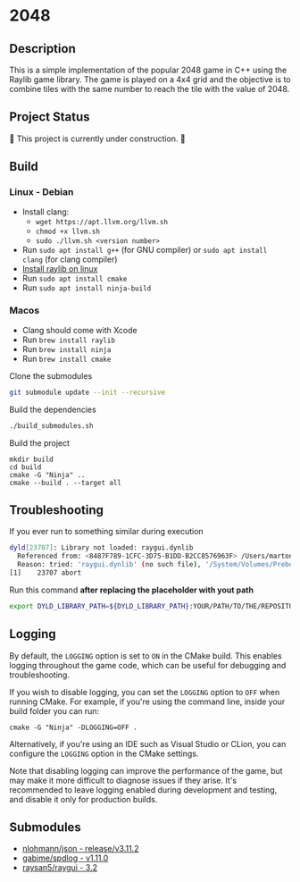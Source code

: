 # 2048

## Description

This is a simple implementation of the popular 2048 game in C++ using the Raylib game library. The game is played on a 4x4 grid and the objective is to combine tiles with the same number to reach the tile with the value of 2048.

## Project Status

🚧 This project is currently under construction. 🚧

## Build
### Linux - Debian
- Install clang:  
  - ```wget https://apt.llvm.org/llvm.sh```  
  - ```chmod +x llvm.sh```  
  - ```sudo ./llvm.sh <version number>```  
- Run ```sudo apt install g++``` (for GNU compiler) or ```sudo apt install clang``` (for clang compiler)
- [Install raylib on linux](https://github.com/raysan5/raylib/wiki/Working-on-GNU-Linux)
- Run ```sudo apt install cmake```
- Run ```sudo apt install ninja-build```

### Macos

- Clang should come with Xcode
- Run ```brew install raylib```
- Run ```brew install ninja```
- Run ```brew install cmake```

Clone the submodules
```bash
git submodule update --init --recursive
```

Build the dependencies
```bash
./build_submodules.sh
```

Build the project
```
mkdir build
cd build
cmake -G "Ninja" ..
cmake --build . --target all
```

## Troubleshooting

If you ever run to something similar during execution

```bash
dyld[23707]: Library not loaded: raygui.dynlib
  Referenced from: <8487F789-1CFC-3D75-B1DD-B2CC8576963F> /Users/martonszuts/Code/C++/RayLib/2048/build/Gpt-test
  Reason: tried: 'raygui.dynlib' (no such file), '/System/Volumes/Preboot/Cryptexes/OSraygui.dynlib' (no such file), 'raygui.dynlib' (no such file), '/usr/local/lib/raygui.dynlib' (no such file), '/usr/lib/raygui.dynlib' (no such file, not in dyld cache), '/Users/martonszuts/Code/C++/RayLib/2048/raygui.dynlib' (no such file), '/System/Volumes/Preboot/Cryptexes/OS/Users/martonszuts/Code/C++/RayLib/2048/raygui.dynlib' (no such file), '/Users/martonszuts/Code/C++/RayLib/2048/raygui.dynlib' (no such file), '/usr/local/lib/raygui.dynlib' (no such file), '/usr/lib/raygui.dynlib' (no such file, not in dyld cache)
[1]    23707 abort
```

Run this command **after replacing the placeholder with yout path**

```bash
export DYLD_LIBRARY_PATH=${DYLD_LIBRARY_PATH}:YOUR/PATH/TO/THE/REPOSITORY/2048/submodules/raygui
```

## Logging

By default, the `LOGGING` option is set to `ON` in the CMake build. This enables logging throughout the game code, which can be useful for debugging and troubleshooting.

If you wish to disable logging, you can set the `LOGGING` option to `OFF` when running CMake. For example, if you're using the command line, inside your build folder you can run:  
```
cmake -G "Ninja" -DLOGGING=OFF .
```

Alternatively, if you're using an IDE such as Visual Studio or CLion, you can configure the `LOGGING` option in the CMake settings.

Note that disabling logging can improve the performance of the game, but may make it more difficult to diagnose issues if they arise. It's recommended to leave logging enabled during development and testing, and disable it only for production builds.

## Submodules

- [nlohmann/json - release/v3.11.2](https://github.com/nlohmann/json/tree/v3.11.2)
- [gabime/spdlog - v1.11.0](https://github.com/gabime/spdlog/tree/v1.11.0)
- [raysan5/raygui - 3.2](https://github.com/raysan5/raygui/tree/3.2)